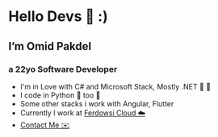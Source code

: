 # Hello Devs 👋  :)

## I’m Omid Pakdel

### a 22yo Software Developer

- I'm in Love with C# and Microsoft Stack, Mostly .NET 👀 💙
- I code in Python 🐍 too 🥲
- Some other stacks i work with Angular, Flutter
- Currently I work at [Ferdowsi Cloud ☁️](https://ferdowsi.cloud)
- [Contact Me ✉️](mailto:contact@omidpakdel.ir)
